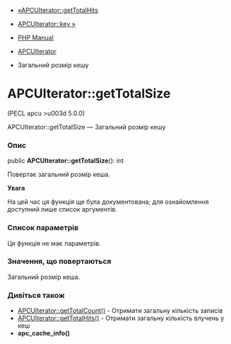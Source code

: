 - [«APCUIterator::getTotalHits](apcuiterator.gettotalhits.md)
- [APCUIterator::key »](apcuiterator.key.md)

- [PHP Manual](index.md)
- [APCUIterator](class.apcuiterator.md)
- Загальний розмір кешу

# APCUIterator::getTotalSize

(PECL apcu \>u003d 5.0.0)

APCUIterator::getTotalSize — Загальний розмір кешу

### Опис

public **APCUIterator::getTotalSize**(): int

Повертає загальний розмір кеша.

**Увага**

На цей час ця функція ще була документована; для
ознайомлення доступний лише список аргументів.

### Список параметрів

Ця функція не має параметрів.

### Значення, що повертаються

Загальний розмір кеша.

### Дивіться також

- [APCUIterator::getTotalCount()](apcuiterator.gettotalcount.md) -
Отримати загальну кількість записів
- [APCUIterator::getTotalHits()](apcuiterator.gettotalhits.md) -
Отримати загальну кількість влучень у кеш
- **apc_cache_info()**
